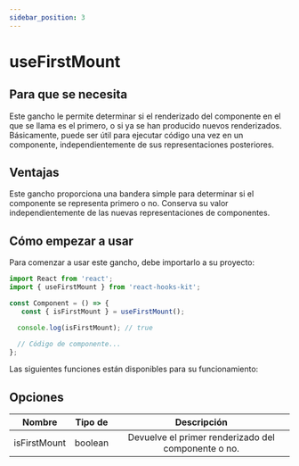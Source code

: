 ```yaml
---
sidebar_position: 3
---
```


# useFirstMount

## Para que se necesita

Este gancho le permite determinar si el renderizado del componente en el que se llama es el primero, o si ya se han producido nuevos renderizados. Básicamente, puede ser útil para ejecutar código una vez en un componente, independientemente de sus representaciones posteriores.

## Ventajas

Este gancho proporciona una bandera simple para determinar si el componente se representa primero o no. Conserva su valor independientemente de las nuevas representaciones de componentes.

## Cómo empezar a usar

Para comenzar a usar este gancho, debe importarlo a su proyecto:

```jsx
import React from 'react';
import { useFirstMount } from 'react-hooks-kit';

const Component = () => {
   const { isFirstMount } = useFirstMount();

  console.log(isFirstMount); // true

  // Código de componente...
};
```

Las siguientes funciones están disponibles para su funcionamiento:

## Opciones

| Nombre | Tipo de | Descripción |
| :---: | :---: | :---: |
| isFirstMount | boolean | Devuelve el primer renderizado del componente o no. |
